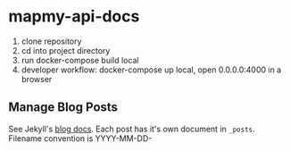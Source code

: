 # mapmy-api-docs

1. clone repository
2. cd into project directory
3. run docker-compose build local
4. developer workflow: docker-compose up local, open 0.0.0.0:4000 in a browser

## Manage Blog Posts

See Jekyll's [blog docs](https://jekyllrb.com/docs/posts/). Each post has it's own document in `_posts`. Filename convention is YYYY-MM-DD-<title>.md.

The blog list page is in `pages/blog.html` and will render blog posts in reverse chronological order from `_posts`.

## Manage non-API doc Pages

Documents are located in `pages`. Links are specified in the `permalink` property in the meta information at the top of each document.

